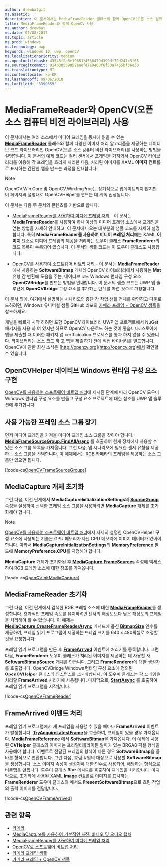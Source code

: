 ```yaml
---
author: drewbatgit
ms.assetid: ''
description: 이 문서에서는 MediaFrameReader 클래스와 함께 OpenCV(오픈 소스 컴퓨터 비전 라이브러리)를 사용하는 방법을 설명합니다.
title: MediaFrameReader와 함께 OpenCV 사용
ms.author: drewbat
ms.date: 02/08/2017
ms.topic: article
ms.prod: windows
ms.technology: uwp
keywords: windows 10, uwp, openCV
ms.localizationpriority: medium
ms.openlocfilehash: 43545f2a8e1965124560479d399df79d247c5f05
ms.sourcegitcommit: 914b38559852aaefe7e9468f6f53a7465bf36e30
ms.translationtype: MT
ms.contentlocale: ko-KR
ms.lasthandoff: 09/06/2018
ms.locfileid: "3390359"
---
```

# <a name="use-the-open-source-computer-vision-library-opencv-with-mediaframereader"></a>MediaFrameReader와 OpenCV(오픈 소스 컴퓨터 비전 라이브러리) 사용

이 문서에서는 여러 소스에서 미디어 프레임을 동시에 읽을 수 있는 [**MediaFrameReader**](https://msdn.microsoft.com/library/windows/apps/Windows.Media.Capture.Frames.MediaFrameReader) 클래스와 함께 다양한 이미지 처리 알고리즘을 제공하는 네이티브 코드 라이브러리인 OpenCV(오픈 소스 컴퓨터 비전 라이브러리)를 사용하는 방법을 설명합니다. 이 문서의 예제 코드는 컬러 센서에서 프레임을 가져와서 OpenCV 라이브러리를 이용해 각 프레임을 흐리게 처리한 다음, 처리된 이미지를 XAML **이미지** 컨트롤로 표시하는 간단한 앱을 만드는 과정을 안내합니다. 

>[!NOTE]
>OpenCV.Win.Core 및 OpenCV.Win.ImgProc는 정기적으로 업데이트되지 않지만 이 페이지의 설명대로 OpenCVHelper를 만드는 데 계속 권장됩니다.

이 문서는 다음 두 문서의 콘텐츠를 기반으로 합니다.

* [MediaFrameReader를 사용하여 미디어 프레임 처리](process-media-frames-with-mediaframereader.md) - 이 문서는 **MediaFrameReader**를 사용하여 하나 이상의 미디어 프레임 소스에서 프레임을 얻는 방법을 자세히 안내하고, 이 문서에 나오는 대부분의 샘플 코드를 자세히 설명합니다. 특히 **MediaFrameReader를 사용하여 미디어 프레임 처리**에는 XAML **이미지** 요소로 미디어 프레임의 제공을 처리하는 도우미 클래스 **FrameRenderer**의 코드 목록이 수록되어 있습니다. 이 문서의 샘플 코드는 이 도우미 클래스도 사용합니다.

* [OpenCV를 사용하여 소프트웨어 비트맵 처리](process-software-bitmaps-with-opencv.md) - 이 문서는 **MediaFrameReader**에서 사용하는 **SoftwareBitmap** 개체와 OpenCV 라이브러리에서 사용하는 **Mat** 유형 간 변환에 도움을 주는, 네이티브 코드 Windows 런타임 구성 요소 **OpenCVBridge**를 만드는 방법을 안내합니다. 이 문서의 샘플 코드는 UWP 앱 솔루션에 **OpenCVBridge** 구성 요소를 추가하는 단계를 따른 것으로 가정합니다.

이 문서 외에, 여기에서 설명하는 시나리오의 종단 간 작업 샘플 전체를 확인하고 다운로드하려면, Windows 유니버설 샘플 GitHub 리포의 [카메라 프레임 + OpenCV 샘플](https://go.microsoft.com/fwlink/?linkid=854003)을 참조하세요.

개발을 빠르게 시작 하려면 포함 OpenCV 라이브러리 UWP 앱 프로젝트에서 NuGet 패키지를 사용 하 여 있지만 하므로 OpenCV 다운로드 하는 것이 좋습니다. 스토어에 앱을 제출할 때 이러한 패키지 앱 certficication 프로세스를 통과 하지 않을 수 있습니다. 라이브러리는 소스 코드 하 고 앱을 제출 하기 전에 직접 바이너리를 빌드합니다. OpenCV에 관한 최신 소식은 [http://opencv.org](http://opencv.org)에서 확인할 수 있습니다.


## <a name="implement-the-opencvhelper-native-windows-runtime-component"></a>OpenCVHelper 네이티브 Windows 런타임 구성 요소 구현
[OpenCV를 사용하여 소프트웨어 비트맵 처리](process-software-bitmaps-with-opencv.md)에 제시된 단계에 따라 OpenCV 도우미 Windows 런타임 구성 요소를 만들고 구성 요소 프로젝트에 대한 참조를 UWP 앱 솔루션에 추가합니다.

## <a name="find-available-frame-source-groups"></a>사용 가능한 프레임 소스 그룹 찾기
먼저 미디어 프레임을 가져올 미디어 프레임 소스 그룹을 찾아야 합니다. **[MediaFrameSourceGroup.FindAllAsync](https://docs.microsoft.com/uwp/api/windows.media.capture.frames.mediaframesourcegroup.FindAllAsync)** 를 호출하여 현재 장치에서 사용할 수 있는 소스 그룹 목록을 가져옵니다. 그런 다음, 앱 시나리오에 필요한 센서 유형을 제공하는 소스 그룹을 선택합니다. 이 예제에서는 RGB 카메라의 프레임을 제공하는 소스 그룹만 있으면 됩니다.

[!code-cs[OpenCVFrameSourceGroups](./code/Frames_Win10/Frames_Win10/MainPage.OpenCV.xaml.cs#SnippetOpenCVFrameSourceGroups)]

## <a name="initialize-the-mediacapture-object"></a>MediaCapture 개체 초기화
그런 다음, 이전 단계에서 **MediaCaptureInitializationSettings**의 **[SourceGroup](https://docs.microsoft.com/uwp/api/windows.media.capture.mediacaptureinitializationsettings.SourceGroup)** 속성을 설정하여 선택한 프레임 소스 그룹을 사용하려면 **MediaCapture** 개체를 초기화해야 합니다.

> [!NOTE] 
> [OpenCV를 사용하여 소프트웨어 비트맵 처리](process-software-bitmaps-with-opencv.md)에서 자세히 설명한 OpenCVHelper 구성 요소에 사용되는 기술은 GPU 메모리가 아닌 CPU 메모리에 이미지 데이터가 있어야 합니다. 따라서 **MediaCaptureInitializationSettings**의 **[MemoryPreference](https://docs.microsoft.com/uwp/api/windows.media.capture.mediacaptureinitializationsettings.MemoryPreference)** 필드에 **MemoryPreference.CPU**를 지정해야 합니다.

**MediaCapture** 개체가 초기화된 후 **[MediaCapture.FrameSources](https://docs.microsoft.com/uwp/api/windows.media.capture.mediacapture.FrameSources)** 속성에 액세스하여 RGB 프레임 소스에 대한 참조를 가져옵니다.

[!code-cs[OpenCVInitMediaCapture](./code/Frames_Win10/Frames_Win10/MainPage.OpenCV.xaml.cs#SnippetOpenCVInitMediaCapture)]

## <a name="initialize-the-mediaframereader"></a>MediaFrameReader 초기화
그런 다음, 이전 단계에서 검색한 RGB 프레임 소스에 대한 [**MediaFrameReader**](https://msdn.microsoft.com/library/windows/apps/Windows.Media.Capture.Frames.MediaFrameReader)를 생성합니다. 효과적인 프레임 속도를 유지하려면 센서의 해상도보다 낮은 해상도의 프레임을 처리해야 할 수 있습니다. 이 예제는 **[MediaCapture.CreateFrameReaderAsync](https://docs.microsoft.com/uwp/api/windows.media.capture.mediacapture.createframereaderasync)** 메서드에 옵션 **[BitmapSize](https://docs.microsoft.com/uwp/api/windows.graphics.imaging.bitmapsize)** 인수를 제공하여, 프레임 읽기 프로그램이 제공하는 프레임 크기를 640 x 480픽셀로 조정할 것을 요청합니다.

프레임 읽기 프로그램을 만든 후 **[FrameArrived](https://docs.microsoft.com/uwp/api/windows.media.capture.frames.mediaframereader.FrameArrived)** 이벤트에 처리기를 등록합니다. 그런 다음, **FrameRenderer** 도우미 클래스가 처리된 이미지를 제공하는 데 사용할 새 **[SoftwareBitmapSource](https://docs.microsoft.com/uwp/api/windows.ui.xaml.media.imaging.softwarebitmapsource)** 개체를 만듭니다. 그리고 **FrameRenderer**에 대한 생성자를 호출합니다. OpenCVBridge Windows 런타임 구성 요소에 정의된 **OpenCVHelper** 클래스의 인스턴스를 초기화합니다. 이 도우미 클래스는 각 프레임을 처리할 **FrameArrived** 처리기에 사용됩니다. 마지막으로, **[StartAsync](https://docs.microsoft.com/uwp/api/windows.media.capture.frames.mediaframereader.StartAsync)** 를 호출하여 프레임 읽기 프로그램을 시작합니다.

[!code-cs[OpenCVFrameReader](./code/Frames_Win10/Frames_Win10/MainPage.OpenCV.xaml.cs#SnippetOpenCVFrameReader)]


## <a name="handle-the-framearrived-event"></a>FrameArrived 이벤트 처리
프레임 읽기 프로그램에서 새 프레임을 사용할 수 있을 때마다 **FrameArrived** 이벤트가 발생합니다. **[TryAcquireLatestFrame](https://docs.microsoft.com/uwp/api/windows.media.capture.frames.mediaframereader.TryAcquireLatestFrame)** 을 호출하여, 프레임이 있을 경우 가져옵니다. **[MediaFrameReference](https://docs.microsoft.com/uwp/api/windows.media.capture.frames.mediaframereference)** 에서 **SoftwareBitmap**을 가져옵니다. 이 예제에 사용된 **CVHelper** 클래스의 이미지는 프리멀티플라이된 알파가 있는 BRGA8 픽셀 형식을 사용해야 합니다. 이벤트로 전달된 프레임의 형식이 다른 경우 **SoftwareBitmap**을 올바른 형식으로 변환합니다. 그런 다음, 흐림 작업의 대상으로 사용할 **SoftwareBitmap**을 생성합니다. 소스 이미지 속성이 생성자에 대한 인수로 사용되어, 해당하는 형식으로 비트맵을 만듭니다. 도우미 클래스 **Blur** 메서드를 호출하여 프레임을 처리합니다. 마지막으로, 초기화에 사용된 XAML **Image** 컨트롤로 이미지를 표시하는 **FrameRenderer** 도우미 클래스의 메서드 **PresentSoftwareBitmap**으로 흐림 작업의 출력 이미지를 전달합니다.

[!code-cs[OpenCVFrameArrived](./code/Frames_Win10/Frames_Win10/MainPage.OpenCV.xaml.cs#SnippetOpenCVFrameArrived)]

## <a name="related-topics"></a>관련 항목

* [카메라](camera.md)
* [MediaCapture를 사용하여 기본적인 사진, 비디오 및 오디오 캡처](basic-photo-video-and-audio-capture-with-MediaCapture.md)
* [MediaFrameReader를 사용하여 미디어 프레임 처리](process-media-frames-with-mediaframereader.md)
* [OpenCV로 소프트웨어 비트맵 처리](process-software-bitmaps-with-opencv.md)
* [카메라 프레임 샘플](http://go.microsoft.com/fwlink/?LinkId=823230)
* [카메라 프레임 + OpenCV 샘플](https://go.microsoft.com/fwlink/?linkid=854003)
 

 




